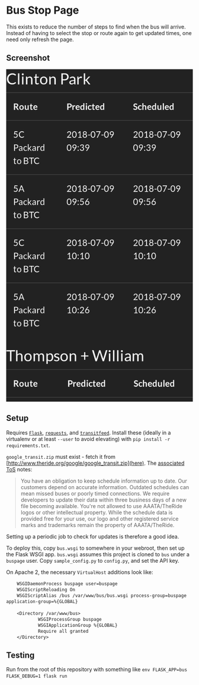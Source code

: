 # Bus Stop Page

This exists to reduce the number of steps to find when the bus will arrive. Instead of having to select the stop or
route again to get updated times, one need only refresh the page.

## Screenshot

![Screenshot](/screenshot.png)

## Setup

Requires [`Flask`](https://pypi.org/project/Flask/1.0.2/), [`requests`](https://pypi.org/project/requests/), and
[`transitfeed`](https://pypi.org/project/transitfeed/). Install these (ideally in a virtualenv or at least `--user` to
avoid elevating) with `pip install -r requirements.txt`.

`google_transit.zip` must exist - fetch it from [http://www.theride.org/google/google_transit.zip](here). The
[associated ToS]() notes:

> You have an obligation to keep schedule information up to date. Our customers depend on accurate information. Outdated
> schedules can mean missed buses or poorly timed connections. We require developers to update their data within three
> business days of a new file becoming available. You're not allowed to use AAATA/TheRide logos or other intellectual
> property. While the schedule data is provided free for your use, our logo and other registered service marks and
> trademarks remain the property of AAATA/TheRide.

Setting up a periodic job to check for updates is therefore a good idea. 

To deploy this, copy `bus.wsgi` to somewhere in your webroot, then set up the Flask WSGI app. `bus.wsgi` assumes this
project is cloned to `bus` under a `buspage` user. Copy `sample_config.py` to `config.py`, and set the API key.

On Apache 2, the necessary `VirtualHost` additions look like:

        WSGIDaemonProcess buspage user=buspage
        WSGIScriptReloading On
        WSGIScriptAlias /bus /var/www/bus/bus.wsgi process-group=buspage application-group=%{GLOBAL}

        <Directory /var/www/bus>
                WSGIProcessGroup buspage
                WSGIApplicationGroup %{GLOBAL}
                Require all granted
        </Directory>

## Testing

Run from the root of this repository with something like `env FLASK_APP=bus FLASK_DEBUG=1 flask run`
